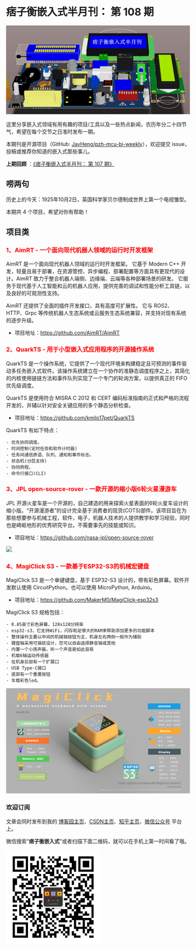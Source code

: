 # 痞子衡嵌入式半月刊： 第 108 期

![](https://raw.githubusercontent.com/JayHeng/pzh-mcu-bi-weekly/master/pics/pzh_mcu_bi_weekly.PNG)

这里分享嵌入式领域有用有趣的项目/工具以及一些热点新闻，农历年分二十四节气，希望在每个交节之日准时发布一期。

本期刊是开源项目（GitHub: [JayHeng/pzh-mcu-bi-weekly](https://github.com/JayHeng/pzh-mcu-bi-weekly)），欢迎提交 issue，投稿或推荐你知道的嵌入式那些事儿。

**上期回顾** ：[《痞子衡嵌入式半月刊： 第 107 期》](https://www.cnblogs.com/henjay724/p/18403610)

## 唠两句

历史上的今天：1925年10月2日，英国科学家贝尔德制成世界上第一个电视雏型。

本期共 4 个项目，希望对你有帮助！

## 项目类

### <font color="red">1、AimRT - 一个面向现代机器人领域的运行时开发框架</font>

AimRT 是一个面向现代机器人领域的运行时开发框架。 它基于 Modern C++ 开发，轻量且易于部署，在资源管控、异步编程、部署配置等方面具有更现代的设计。AimRT 致力于整合机器人端侧、边缘端、云端等各种部署场景的研发。 它服务于现代基于人工智能和云的机器人应用，提供完善的调试和性能分析工具链，以及良好的可观测性支持。

AimRT 还提供了全面的插件开发接口，具有高度可扩展性。 它与 ROS2、HTTP、Grpc 等传统机器人生态系统或云服务生态系统兼容，并支持对现有系统的逐步升级。

 * 项目地址：https://github.com/AimRT/AimRT

### <font color="red">2、QuarkTS - 用于小型嵌入式应用程序的开源操作系统</font>

QuarkTS 是一个操作系统，它提供了一个现代环境来构建稳定且可预测的事件驱动多任务嵌入式软件。该操作系统建立在一个协作的准静态调度程序之上，其简化的内核使用链链方法和事件队列实现了一个专门的轮询方案，以提供真正的 FIFO 优先级调度。

QuarkTS 是使用符合 MISRA C 2012 和 CERT 编码标准指南的正式和严格的流程开发的，并辅以针对安全关键应用的多个静态分析检查。

 * 项目地址：https://github.com/kmilo17pet/QuarkTS

QuarkTS 有如下特点： 

```text
- 优先协同调度。
- 时间控制(定时任务和软件计时器)
- 任务间通信原语、队列、通知和事件标志。
- 状态机(分层支持)
- 协同例程。
- 命令行接口(CLI)
```

### <font color="red">3、JPL open-source-rover - 一款开源的缩小版6轮火星漫游车</font>

JPL 开源火星车是一个开源的，自己建造的用来探索火星表面的6轮火星车设计的缩小版。“开源漫游者”的设计完全基于消费者的现货(COTS)部件。该项目旨在为那些想要参与机械工程，软件，电子，机器人技术的人提供教学和学习经验，同时也是崎岖地形的优秀研究平台。不需要事先的技能或知识。

 * 项目地址：https://github.com/nasa-jpl/open-source-rover

 ![](https://raw.githubusercontent.com/JayHeng/pzh-mcu-bi-weekly/master/pics/issue-108/open-source-rover.gif)

### <font color="red">4、MagiClick S3 - 一款基于ESP32-S3的机械宏键盘</font>

MagiClick S3 是一个单键键盘，基于 ESP32-S3 设计的，带有彩色屏幕。软件开发默认使用 CircuitPython。也可以使用 MicroPython, Arduino。

 * 项目地址：https://github.com/MakerM0/MagiClick-esp32s3

MagiClick S3 规格包括：

```text
- 0.85英寸彩色屏幕，128x128分辨率
- esp32-s3，它支持WiFi，闪存和足够大的RAM来帮助添加更多的功能脚本
- 整体操作主要以中间的机械轴按钮为主，机身左右两侧一般作为辅助
- 键盘轴采用可插拔设计，您可以自由选择静音轴或其他
- 内置一个小扬声器，听一个声音是如此容易
- 机载6轴运动传感器
- 在机身后部有一个扩展口
- USB Type-C接口
- 底部有一个重置按钮
- 车载彩色led。
```

 ![](https://raw.githubusercontent.com/JayHeng/pzh-mcu-bi-weekly/master/pics/issue-108/MagiClickS3.png)

### 欢迎订阅

文章会同时发布到我的 [博客园主页](https://www.cnblogs.com/henjay724/)、[CSDN主页](https://blog.csdn.net/henjay724)、[知乎主页](https://www.zhihu.com/people/henjay724)、[微信公众号](http://weixin.sogou.com/weixin?type=1&query=痞子衡嵌入式) 平台上。

微信搜索"__痞子衡嵌入式__"或者扫描下面二维码，就可以在手机上第一时间看了哦。

![](https://raw.githubusercontent.com/JayHeng/pzhmcu-picture/master/wechat/pzhMcu_qrcode_258x258.jpg)

